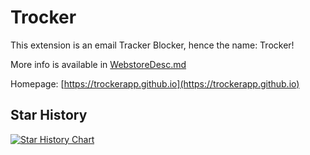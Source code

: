 # Trocker
This extension is an email Tracker Blocker, hence the name: Trocker!

More info is available in [WebstoreDesc.md](WebstoreDesc.md)

Homepage: [https://trockerapp.github.io](https://trockerapp.github.io)


## Star History

[![Star History Chart](https://api.star-history.com/svg?repos=trockerapp/trockerapp,trockerapp/trocker&type=Date)](https://star-history.com/#trockerapp/trockerapp&trockerapp/trocker&Date)
